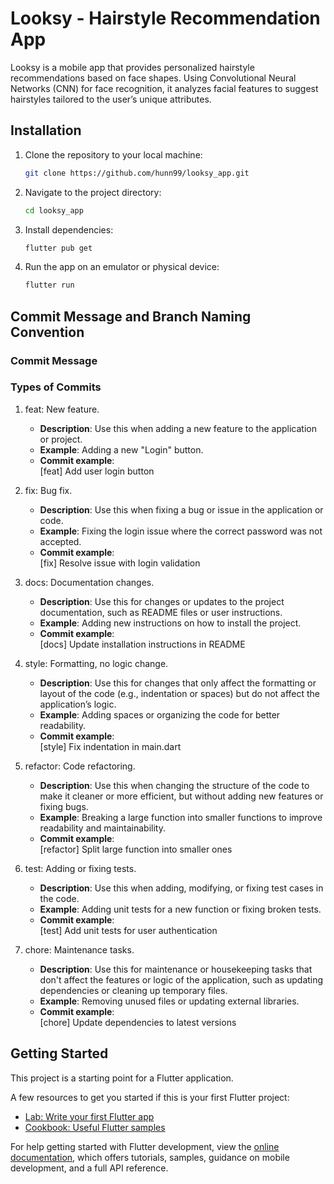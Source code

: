 # Looksy - Hairstyle Recommendation App

Looksy is a mobile app that provides personalized hairstyle recommendations based on face shapes. Using Convolutional Neural Networks (CNN) for face recognition, it analyzes facial features to suggest hairstyles tailored to the user’s unique attributes.

## Installation

1. Clone the repository to your local machine:
   ```bash
   git clone https://github.com/hunn99/looksy_app.git

2. Navigate to the project directory:
   ```bash
   cd looksy_app

3. Install dependencies:
   ```bash
   flutter pub get

4. Run the app on an emulator or physical device:
   ```bash
   flutter run

## Commit Message and Branch Naming Convention
### Commit Message

### Types of Commits

1. feat: New feature.
   - **Description**: Use this when adding a new feature to the application or project.
   - **Example**: Adding a new "Login" button.
   - **Commit example**:<br>
     [feat] Add user login button

2. fix: Bug fix.
   - **Description**: Use this when fixing a bug or issue in the application or code.
   - **Example**: Fixing the login issue where the correct password was not accepted.
   - **Commit example**:<br>
     [fix] Resolve issue with login validation
     
3. docs: Documentation changes.
   - **Description**: Use this for changes or updates to the project documentation, such as README files or user instructions.
   - **Example**: Adding new instructions on how to install the project.
   - **Commit example**:<br>
     [docs] Update installation instructions in README
     
4. style: Formatting, no logic change.
   - **Description**: Use this for changes that only affect the formatting or layout of the code (e.g., indentation or spaces) but do not affect the application’s logic.
   - **Example**: Adding spaces or organizing the code for better readability.
   - **Commit example**:<br>
     [style] Fix indentation in main.dart
   
5. refactor: Code refactoring.
   - **Description**: Use this when changing the structure of the code to make it cleaner or more efficient, but without adding new features or fixing bugs.
   - **Example**: Breaking a large function into smaller functions to improve readability and maintainability.
   - **Commit example**:<br>
     [refactor] Split large function into smaller ones
   
6. test: Adding or fixing tests.
   - **Description**: Use this when adding, modifying, or fixing test cases in the code.
   - **Example**: Adding unit tests for a new function or fixing broken tests.
   - **Commit example**:<br>
     [test] Add unit tests for user authentication
     
7. chore: Maintenance tasks.
   - **Description**: Use this for maintenance or housekeeping tasks that don't affect the features or logic of the application, such as updating dependencies or cleaning up temporary files.
   - **Example**: Removing unused files or updating external libraries.
   - **Commit example**:<br>
     [chore] Update dependencies to latest versions

## Getting Started

This project is a starting point for a Flutter application.

A few resources to get you started if this is your first Flutter project:

- [Lab: Write your first Flutter app](https://docs.flutter.dev/get-started/codelab)
- [Cookbook: Useful Flutter samples](https://docs.flutter.dev/cookbook)

For help getting started with Flutter development, view the
[online documentation](https://docs.flutter.dev/), which offers tutorials,
samples, guidance on mobile development, and a full API reference.
